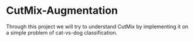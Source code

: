 # CutMix-Augmentation
Through this project we will try to understand CutMix by implementing it on a simple problem of cat-vs-dog classification.
